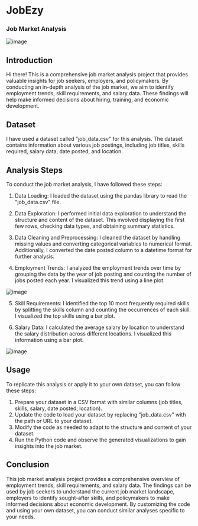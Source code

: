 # JobEzy

### Job Market Analysis

![image](https://github.com/rajeshreddy-1707/JobEzy/assets/92686380/3dec5ee6-a817-43ba-b25a-d201db2ff8ec)

## Introduction
Hi there! This is a comprehensive job market analysis project that provides valuable insights for job seekers, employers, and policymakers. By conducting an in-depth analysis of the job market, we aim to identify employment trends, skill requirements, and salary data. These findings will help make informed decisions about hiring, training, and economic development.

## Dataset
I have used a dataset called "job_data.csv" for this analysis. The dataset contains information about various job postings, including job titles, skills required, salary data, date posted, and location.

## Analysis Steps
To conduct the job market analysis, I have followed these steps:

1. Data Loading: I loaded the dataset using the pandas library to read the "job_data.csv" file.

2. Data Exploration: I performed initial data exploration to understand the structure and content of the dataset. This involved displaying the first few rows, checking data types, and obtaining summary statistics.

3. Data Cleaning and Preprocessing: I cleaned the dataset by handling missing values and converting categorical variables to numerical format. Additionally, I converted the date posted column to a datetime format for further analysis.

4. Employment Trends: I analyzed the employment trends over time by grouping the data by the year of job posting and counting the number of jobs posted each year. I visualized this trend using a line plot.

![image](https://github.com/rajeshreddy-1707/JobEzy/assets/92686380/5a2b650b-fc06-46a9-a745-ff5997149ed4)

5. Skill Requirements: I identified the top 10 most frequently required skills by splitting the skills column and counting the occurrences of each skill. I visualized the top skills using a bar plot.

6. Salary Data: I calculated the average salary by location to understand the salary distribution across different locations. I visualized this information using a bar plot.

![image](https://github.com/rajeshreddy-1707/JobEzy/assets/92686380/4ce454a7-e1f3-4168-a47c-5c54920a858d)

## Usage
To replicate this analysis or apply it to your own dataset, you can follow these steps:

1. Prepare your dataset in a CSV format with similar columns (job titles, skills, salary, date posted, location).
2. Update the code to load your dataset by replacing "job_data.csv" with the path or URL to your dataset.
3. Modify the code as needed to adapt to the structure and content of your dataset.
4. Run the Python code and observe the generated visualizations to gain insights into the job market.

## Conclusion
This job market analysis project provides a comprehensive overview of employment trends, skill requirements, and salary data. The findings can be used by job seekers to understand the current job market landscape, employers to identify sought-after skills, and policymakers to make informed decisions about economic development. By customizing the code and using your own dataset, you can conduct similar analyses specific to your needs.
